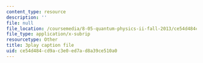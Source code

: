 ```yaml
---
content_type: resource
description: ''
file: null
file_location: /coursemedia/8-05-quantum-physics-ii-fall-2013/ce54d484cd9ac3e0ed7ad8a39ce510a0_YDRMLCuNteY.srt
file_type: application/x-subrip
resourcetype: Other
title: 3play caption file
uid: ce54d484-cd9a-c3e0-ed7a-d8a39ce510a0
---
```

